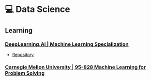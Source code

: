 # 💻 Data Science

## Learning

### [DeepLearning.AI | Machine Learning Specialization](https://www.deeplearning.ai/courses/machine-learning-specialization/)
 - [Repository](https://github.com/joannasam/data-science/blob/master/machine-learning-specialization/Machine-Learning-Specialization.md)

### [Carnegie Mellon University | 95-828 Machine Learning for Problem Solving](https://www.andrew.cmu.edu/user/lakoglu/courses/95828/index.htm)
